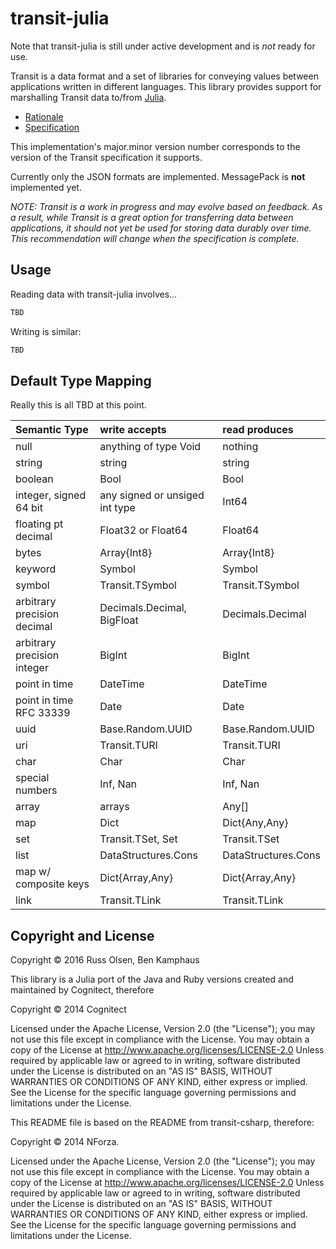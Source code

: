 # transit-julia

Note that transit-julia is still under active development and is *not* ready for use.

Transit is a data format and a set of libraries for conveying values between applications written in different languages. This library provides support for marshalling Transit data to/from [Julia](http://julialang.org).

* [Rationale](http://blog.cognitect.com/blog/2014/7/22/transit)
* [Specification](http://github.com/cognitect/transit-format)

This implementation's major.minor version number corresponds to the version of the Transit specification it supports.

Currently only the JSON formats are implemented.
MessagePack is **not** implemented yet. 

_NOTE: Transit is a work in progress and may evolve based on feedback. As a result, while Transit is a great option for transferring data between applications, it should not yet be used for storing data durably over time. This recommendation will change when the specification is complete._

## Usage

Reading data with transit-julia involves...

```julia
TBD
```

Writing is similar:

```julia
TBD
```


## Default Type Mapping

Really this is all TBD at this point.

| Semantic Type | write accepts | read produces |
|:--------------|:--------------|:--------------|
| null| anything of type Void | nothing |
| string| string | string |
| boolean | Bool | Bool |
| integer, signed 64 bit| any signed or unsiged int type | Int64 |
| floating pt decimal| Float32 or Float64 | Float64 |
| bytes| Array{Int8} | Array{Int8} |
| keyword | Symbol | Symbol |
| symbol | Transit.TSymbol | Transit.TSymbol
| arbitrary precision decimal| Decimals.Decimal, BigFloat | Decimals.Decimal|
| arbitrary precision integer| BigInt | BigInt |
| point in time | DateTime | DateTime |
| point in time RFC 33339 | Date | Date |
| uuid | Base.Random.UUID| Base.Random.UUID|
| uri | Transit.TURI | Transit.TURI |
| char | Char | Char |
| special numbers | Inf, Nan| Inf, Nan
| array | arrays | Any[] |
| map | Dict | Dict{Any,Any} | 
| set |  Transit.TSet, Set | Transit.TSet |
| list | DataStructures.Cons | DataStructures.Cons |
| map w/ composite keys |  Dict{Array,Any} |  Dict{Array,Any} |
| link | Transit.TLink | Transit.TLink |


## Copyright and License
Copyright © 2016 Russ Olsen, Ben Kamphaus

This library is a Julia port of the Java and Ruby versions created and maintained by Cognitect, therefore

Copyright © 2014 Cognitect

Licensed under the Apache License, Version 2.0 (the "License"); you may not use this file except in compliance with the License. You may obtain a copy of the License at
http://www.apache.org/licenses/LICENSE-2.0
Unless required by applicable law or agreed to in writing, software distributed under the License is distributed on an "AS IS" BASIS, WITHOUT WARRANTIES OR CONDITIONS OF ANY KIND, either express or implied. See the License for the specific language governing permissions and limitations under the License.

This README file is based on the README from transit-csharp, therefore:

Copyright © 2014 NForza.

Licensed under the Apache License, Version 2.0 (the "License"); you may not use this file except in compliance with the License. You may obtain a copy of the License at
http://www.apache.org/licenses/LICENSE-2.0
Unless required by applicable law or agreed to in writing, software distributed under the License is distributed on an "AS IS" BASIS, WITHOUT WARRANTIES OR CONDITIONS OF ANY KIND, either express or implied. See the License for the specific language governing permissions and limitations under the License.
